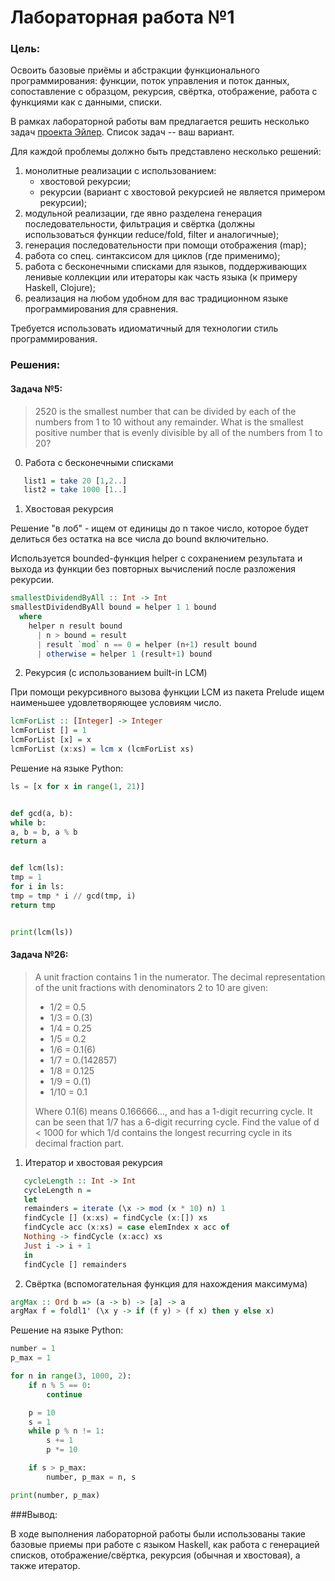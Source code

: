 # Лабораторная работа №1

### Цель:
Освоить базовые приёмы и абстракции функционального программирования: функции, поток управления и поток данных, сопоставление с образцом, рекурсия, свёртка, отображение, работа с функциями как с данными, списки.

В рамках лабораторной работы вам предлагается решить несколько задач [проекта Эйлер](https://projecteuler.net/archives). Список задач -- ваш вариант.

Для каждой проблемы должно быть представлено несколько решений:

1. монолитные реализации с использованием:
    - хвостовой рекурсии;
    - рекурсии (вариант с хвостовой рекурсией не является примером рекурсии);
2. модульной реализации, где явно разделена генерация последовательности, фильтрация и свёртка (должны использоваться функции reduce/fold, filter и аналогичные);
3. генерация последовательности при помощи отображения (map);
4. работа со спец. синтаксисом для циклов (где применимо);
5. работа с бесконечными списками для языков, поддерживающих ленивые коллекции или итераторы как часть языка (к примеру Haskell, Clojure);
6. реализация на любом удобном для вас традиционном языке программирования для сравнения.

Требуется использовать идиоматичный для технологии стиль программирования.

### Решения:
#### Задача №5:

>2520 is the smallest number that can be divided by each of the numbers from 1 to 10 without any remainder.
What is the smallest positive number that is evenly divisible by all of the numbers from 1 to 20?

0. Работа с бесконечными списками
```haskell
   list1 = take 20 [1,2..]
   list2 = take 1000 [1..]
```

1. Хвостовая рекурсия

Решение "в лоб" - ищем от единицы до n такое число, которое будет
делиться без остатка на все числа до bound включительно.

Используется bounded-функция helper с сохранением результата
и выхода из функции без повторных вычислений после разложения рекурсии.
```haskell
smallestDividendByAll :: Int -> Int
smallestDividendByAll bound = helper 1 1 bound
  where
    helper n result bound
      | n > bound = result
      | result `mod` n == 0 = helper (n+1) result bound
      | otherwise = helper 1 (result+1) bound
```

2. Рекурсия (с использованием built-in LCM)

При помощи рекурсивного вызова функции LCM из пакета Prelude
ищем наименьшее удовлетворяющее условиям число.

``` haskell
lcmForList :: [Integer] -> Integer
lcmForList [] = 1
lcmForList [x] = x
lcmForList (x:xs) = lcm x (lcmForList xs)
```

Решение на языке Python: 
```python
ls = [x for x in range(1, 21)]


def gcd(a, b):
while b:
a, b = b, a % b
return a


def lcm(ls):
tmp = 1
for i in ls:
tmp = tmp * i // gcd(tmp, i)
return tmp


print(lcm(ls))
```
#### Задача №26:

> A unit fraction contains 1 in the numerator. The decimal representation of the unit fractions with denominators 2 to 10 are given:
>* 1/2	= 	0.5
>* 1/3	= 	0.(3)
>* 1/4	= 	0.25
>* 1/5	= 	0.2
>* 1/6	= 	0.1(6)
>* 1/7	= 	0.(142857)
>* 1/8	= 	0.125
>* 1/9	= 	0.(1)
>* 1/10	= 	0.1
>
>Where 0.1(6) means 0.166666..., and has a 1-digit recurring cycle. It can be seen that 1/7 has a 6-digit recurring cycle.
Find the value of d < 1000 for which 1/d contains the longest recurring cycle in its decimal fraction part.

1. Итератор и хвостовая рекурсия

```haskell 
   cycleLength :: Int -> Int
   cycleLength n =
   let
   remainders = iterate (\x -> mod (x * 10) n) 1
   findCycle [] (x:xs) = findCycle (x:[]) xs
   findCycle acc (x:xs) = case elemIndex x acc of
   Nothing -> findCycle (x:acc) xs
   Just i -> i + 1
   in
   findCycle [] remainders
   ```

2. Свёртка (вспомогательная функция для нахождения максимума)
```haskell
argMax :: Ord b => (a -> b) -> [a] -> a
argMax f = foldl1' (\x y -> if (f y) > (f x) then y else x)
```

Решение на языке Python:
```python
number = 1
p_max = 1

for n in range(3, 1000, 2):
    if n % 5 == 0:
        continue

    p = 10
    s = 1
    while p % n != 1:
        s += 1
        p *= 10

    if s > p_max:
        number, p_max = n, s

print(number, p_max)
```

###Вывод:

В ходе выполнения лабораторной работы были использованы такие базовые приемы
при работе с языком Haskell, как работа с генерацией списков, отображение/свёртка,
рекурсия (обычная и хвостовая), а также итератор.


